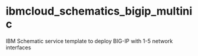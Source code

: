 # ibmcloud_schematics_bigip_multinic
IBM Schematic service template to deploy BIG-IP with 1-5 network interfaces
